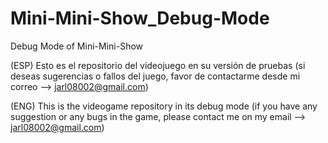 # Mini-Mini-Show_Debug-Mode
Debug Mode of Mini-Mini-Show

(ESP) Esto es el repositorio del videojuego en su versión de pruebas (si deseas sugerencias o fallos del juego, favor de contactarme desde mi correo --> jarl08002@gmail.com)

(ENG) This is the videogame repository in its debug mode (if you have any suggestion or any bugs in the game, please contact me on my email --> jarl08002@gmail.com)
